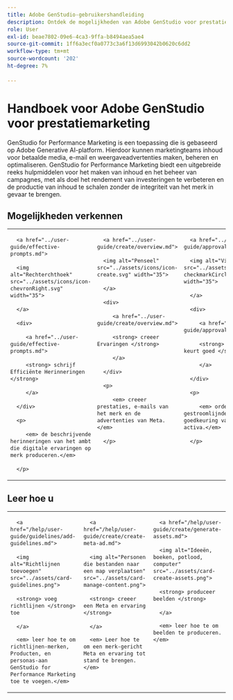 ```yaml
---
title: Adobe GenStudio-gebruikershandleiding
description: Ontdek de mogelijkheden van Adobe GenStudio voor prestatiemarketing. Leer hoe u online merkmiddelen kunt maken, variaties kunt genereren en ervaringen kunt optimaliseren.
role: User
exl-id: beae7802-09e6-4ca3-9ffa-b8494aea5ae4
source-git-commit: 1ff6a3ecf0a0773c3a6f13d6993042b0620c6dd2
workflow-type: tm+mt
source-wordcount: '202'
ht-degree: 7%

---
```


# Handboek voor Adobe GenStudio voor prestatiemarketing

GenStudio for Performance Marketing is een toepassing die is gebaseerd op Adobe Generative AI-platform. Hierdoor kunnen marketingteams inhoud voor betaalde media, e-mail en weergaveadvertenties maken, beheren en optimaliseren. GenStudio for Performance Marketing biedt een uitgebreide reeks hulpmiddelen voor het maken van inhoud en het beheer van campagnes, met als doel het rendement van investeringen te verbeteren en de productie van inhoud te schalen zonder de integriteit van het merk in gevaar te brengen.

## Mogelijkheden verkennen

<table style="table-layout:fixed">

<tr style="border: 0;">

   <td valign="top">

      <a href="../user-guide/effective-prompts.md">

      <img alt="Rechterchthoek" src="../assets/icons/icon-chevronRight.svg" width="35">

      </a>

      <div>

         <a href="../user-guide/effective-prompts.md">

         <strong> schrijf Efficiënte Herinneringen </strong>

         </a>

      </div>

      <p>

         <em> de beschrijvende herinneringen van het ambt die digitale ervaringen op merk produceren.</em>

      </p>

   </td>

   <td valign="top">

      <a href="../user-guide/create/overview.md">

      <img alt="Penseel" src="../assets/icons/icon-create.svg" width="35">

      </a>

      <div>

         <a href="../user-guide/create/overview.md">

         <strong> creeer Ervaringen </strong>

         </a>

      </div>

      <p>

         <em> creeer prestaties, e-mails van het merk en de advertenties van Meta.</em>

      </p>

   </td>

   <td valign="top">

      <a href="../user-guide/approvals/overview.md">

      <img alt="Vinkje" src="../assets/icons/icon-checkmarkCircle.svg" width="35">

      </a>

      <div>

         <a href="../user-guide/approvals/overview.md">

         <strong> Overzicht &amp; keurt goed </strong>

         </a>

      </div>

      <p>

         <em> ordent de gestroomlijnde overzicht en goedkeuring van marketing activa.</em>

      </p>

   </td>

   <td valign="top">

      <a href="../user-guide/content/overview.md">

      <img alt="Raster" src="../assets/icons/icon-images.svg" width="35">

      </a>

      <div>

         <a href="../user-guide/content/overview.md">

         <strong> beheert Inhoud </strong>

         </a>

      </div>

      <p>

         <em> vind, beheer, en hergebruik inhoud terwijl het handhaven van merkrichtlijnen.</em>

      </p>

   </td>

   <td valign="top">

      <a href="../user-guide/insights/overview.md">

      <img alt="Diagram" src="../assets/icons/icon-dataAnalytics.svg" width="35">

      </a>

      <div>

         <a href="../user-guide/insights/overview.md">

         <strong> Inzichten van de Mening </strong>

         </a>

      </div>

      <p>

         <em> analyseer de inhoudsdoeltreffendheid van betaalde media kanalen.</em>

      </p>

   </td>

</tr>

</table>

## Leer hoe u

<table style="table-layout:fixed">

<td valign="top">

   <div>

      <a href="/help/user-guide/guidelines/add-guidelines.md">

      <img alt="Richtlijnen toevoegen" src="../assets/card-guidelines.png">

      <strong> voeg richtlijnen </strong> toe

      </a>

   </div>

   <p>

      <em> leer hoe te om richtlijnen-merken, Producten, en personas-aan GenStudio for Performance Marketing toe te voegen.</em>

   </p>

</td>

<td valign="top">

   <div>

      <a href="/help/user-guide/create/create-meta-ad.md">

      <img alt="Personen die bestanden naar een map verplaatsen" src="../assets/card-manage-content.png">

      <strong> creeer een Meta en ervaring </strong>

      </a>

   </div>

   <p>

      <em> Leer hoe te om een merk-gericht Meta en ervaring tot stand te brengen.</em>

   </p>

</td>

<td valign="top">

   <div>

      <a href="/help/user-guide/create/generate-assets.md">

      <img alt="Ideeën, boeken, potlood, computer" src="../assets/card-create-assets.png">

      <strong> produceer beelden </strong>

      </a>

   </div>

   <p>

      <em> leer hoe te om beelden te produceren.</em>

   </p>

</td>

</table>
